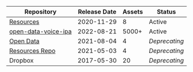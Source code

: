 <table>
<thead>
  <tr>
    <th>Repository</th>
    <th>Release Date</th>
    <th>Assets</th>
    <th>Status</th>
  </tr>
</thead>
<tbody>
<tr>
    <td>
      <a href="https://github.com/undertheseanlp/underthesea/releases/tag/resources">Resources</a>
    </td>
    <td>2020-11-29</td>
    <td>8</td>
    <td>Active</td>
  </tr>
  <tr>
    <td>
      <a href="https://github.com/undertheseanlp/underthesea/releases/tag/open-data-voice-ipa">open-data-voice-ipa</a>
    </td>
    <td>2022-08-21</td>
    <td>5000+</td>
    <td>Active</td>
  </tr>
  <tr>
    <td>
      <a href="https://github.com/undertheseanlp/underthesea/releases/tag/open-data">Open Data</a>
    </td>
    <td>2021-08-04</td>
    <td>4</td>
    <td><i>Deprecating</i></td>
  </tr>
  <tr>
    <td>
      <a href="https://github.com/undertheseanlp/resources">Resources Repo</a>
    </td>
    <td>2021-05-03</td>
    <td>4</td>
    <td><i>Deprecating</i></td>
  </tr>
  <tr>
    <td>
      Dropbox
    </td>
    <td>2017-05-30</td>
    <td>20</td>
    <td><i>Deprecating</i></td>
  </tr>
</tbody>
</table>